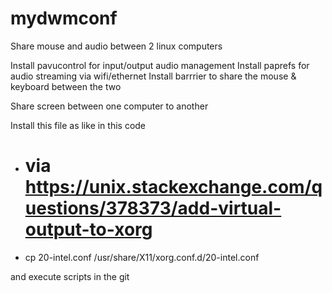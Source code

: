 # mydwmconf

Share mouse and audio between 2 linux computers

Install pavucontrol for input/output audio management
Install paprefs for audio streaming via wifi/ethernet
Install barrrier to share the mouse & keyboard between the two

Share screen between one computer to another

Install this file as like in this code

- # via https://unix.stackexchange.com/questions/378373/add-virtual-output-to-xorg

- cp 20-intel.conf /usr/share/X11/xorg.conf.d/20-intel.conf

and execute scripts in the git
